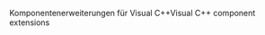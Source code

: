 <span data-ttu-id="77071-101">Komponentenerweiterungen für Visual C++</span><span class="sxs-lookup"><span data-stu-id="77071-101">Visual C++ component extensions</span></span>